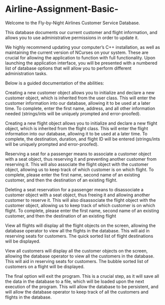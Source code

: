 # Airline-Assignment-Basic-
Welcome to the Fly-by-Night Airlines Customer Service Database.

This database documents our current customer and flight information, and allows you to use administrative permissions in order to update it.

We highly recommend updating your computer’s C++ installation, as well as maintaining the current version of NCurses on your system. These are crucial for allowing the application to function with full functionality. Upon launching the application interface, you will be presented with a numbered list of database options that will allow you to perform different administration tasks.

Below is a guided documentation of the abilities:

Creating a new customer object allows you to initialize and declare a new customer object, which is inherited from the user class. This will enter the customer information into our database, allowing it to be used at a later time. To complete, enter the first name, address, and all other information needed (strings/ints will be uniquely prompted and error-proofed).

Creating a new flight object allows you to initialize and declare a new flight object, which is inherited from the flight class. This will enter the flight information into our database, allowing it to be used at a later time. To complete, the destination, duration, and flight ID will be entered (strings/ints will be uniquely prompted and error-proofed).

Reserving a seat for a passenger means to associate a customer object with a seat object, thus reserving it and preventing another customer from reserving it. This will also associate the flight object with the customer object, allowing us to keep track of which customer is on which flight. To complete, please enter the first name, second name of an existing customer, and then the destination of an existing flight.

Deleting a seat reservation for a passenger means to disassociate a customer object with a seat object, thus freeing it and allowing another customer to reserve it. This will also disassociate the flight object with the customer object, allowing us to keep track of which customer is on which flight. To complete, please enter the first name, second name of an existing customer, and then the destination of an existing flight

View all flights will display all the flight objects on the screen, allowing the database operator to view all the flights in the database. This will aid in reserving seats for customers. The quick sorted list of flight destinations will be displayed.

View all customers will display all the customer objects on the screen, allowing the database operator to view all the customers in the database. This will aid in reserving seats for customers. The bubble sorted list of customers on a flight will be displayed.

The final option will exit the program. This is a crucial step, as it will save all the data in the database to a file, which will be loaded upon the next execution of the program. This will allow the database to be persistent, and will allow the database operator to keep track of all the customers and flights in the database.
